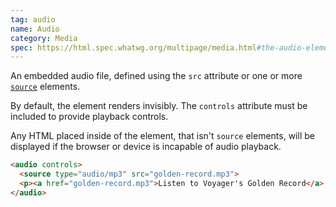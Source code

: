 ```yaml
---
tag: audio
name: Audio
category: Media
spec: https://html.spec.whatwg.org/multipage/media.html#the-audio-element
---
```


An embedded audio file, defined using the `src` attribute or one or more [`source`](#source) elements.

By default, the element renders invisibly. The `controls` attribute must be included to provide playback controls.

Any HTML placed inside of the element, that isn't `source` elements, will be displayed if the browser or device is incapable of audio playback.

<!-- prettier-ignore-start -->
```html
<audio controls>
  <source type="audio/mp3" src="golden-record.mp3">
  <p><a href="golden-record.mp3">Listen to Voyager's Golden Record</a>
</audio>
```
<!-- prettier-ignore-end -->
